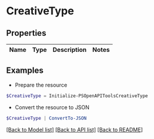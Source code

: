 # CreativeType
## Properties

Name | Type | Description | Notes
------------ | ------------- | ------------- | -------------

## Examples

- Prepare the resource
```powershell
$CreativeType = Initialize-PSOpenAPIToolsCreativeType 
```

- Convert the resource to JSON
```powershell
$CreativeType | ConvertTo-JSON
```

[[Back to Model list]](../README.md#documentation-for-models) [[Back to API list]](../README.md#documentation-for-api-endpoints) [[Back to README]](../README.md)

